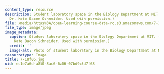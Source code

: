 ```yaml
---
content_type: resource
description: Student laboratory space in the Biology Department at MIT. (Photo by
  Dr. Kate Bacon Schneider. Used with permission.)
file: /media/https%3A/open-learning-course-data-rc.s3.amazonaws.com/7-18-topics-in-experimental-biology-fall-2005/ed1e7a6da8508ac66a0607bd9c3d7f68_7-18f05.jpg
file_type: image/jpeg
image_metadata:
  caption: Student laboratory space in the Biology Department at MIT. (Photo by Dr.
    Kate Bacon Schneider. Used with permission.)
  credit: ''
  image-alt: Photo of student laboratory in the Biology Department at MIT.
resourcetype: Image
title: 7-18f05.jpg
uid: ed1e7a6d-a850-8ac6-6a06-07bd9c3d7f68
---
```

